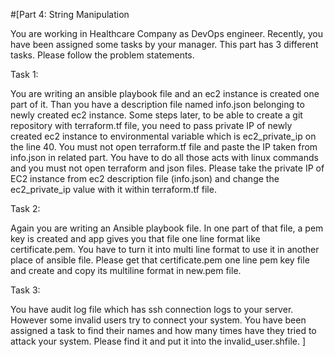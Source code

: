 #[Part 4: String Manipulation

You are working in Healthcare Company as DevOps engineer. Recently, you have been assigned some tasks by your manager. This part has 3 different tasks. Please follow the problem statements.

Task 1:

You are writing an ansible playbook file and an ec2 instance is created one part of it. Than you have a description file named info.json belonging to newly created ec2 instance. Some steps later, to be able to create a git repository with terraform.tf file, you need to pass private IP of newly created ec2 instance to environmental variable which is ec2_private_ip on the line 40. You must not open terraform.tf file and paste the IP taken from info.json in related part. You have to do all those acts with linux commands and you must not open terraform and json files. Please take the private IP of EC2 instance from ec2 description file (info.json) and change the ec2_private_ip value with it within terraform.tf file.

Task 2:

Again you are writing an Ansible playbook file. In one part of that file, a pem key is created and app gives you that file one line format like certificate.pem. You have to turn it into multi line format to use it in another place of ansible file. Please get that certificate.pem one line pem key file and create and copy its multiline format in new.pem file.

Task 3:

You have audit log file which has ssh connection logs to your server. However some invalid users try to connect your system. You have been assigned a task to find their names and how many times have they tried to attack your system. Please find it and put it into the invalid_user.shfile.
]
